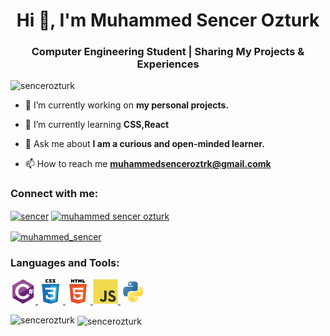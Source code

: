 <h1 align="center">Hi 👋, I'm Muhammed Sencer Ozturk</h1>
<h3 align="center">Computer Engineering Student | Sharing My Projects & Experiences</h3>

<p align="left"> <img src="https://komarev.com/ghpvc/?username=sencerozturk&label=Profile%20views&color=0e75b6&style=flat" alt="sencerozturk" /> </p>

- 🔭 I’m currently working on **my personal projects.**

- 🌱 I’m currently learning **CSS,React**

- 💬 Ask me about **I am a curious and open-minded learner.**

- 📫 How to reach me **muhammedsenceroztrk@gmail.comk**

<h3 align="left">Connect with me:</h3>
<p align="left">
<a href="https://twitter.com/sencer" target="blank"><img align="center" src="https://raw.githubusercontent.com/rahuldkjain/github-profile-readme-generator/master/src/images/icons/Social/twitter.svg" alt="sencer" height="30" width="40" /></a>
<a href="https://linkedin.com/in/muhammed-sencer-ozturk" target="blank">
  <img align="center" src="https://raw.githubusercontent.com/rahuldkjain/github-profile-readme-generator/master/src/images/icons/Social/linked-in-alt.svg" alt="muhammed sencer ozturk" height="30" width="40" />
</a>

<a href="https://instagram.com/muhammed_sencer" target="blank"><img align="center" src="https://raw.githubusercontent.com/rahuldkjain/github-profile-readme-generator/master/src/images/icons/Social/instagram.svg" alt="muhammed_sencer" height="30" width="40" /></a>
</p>

<h3 align="left">Languages and Tools:</h3>
<p align="left"> <a href="https://www.w3schools.com/cs/" target="_blank" rel="noreferrer"> <img src="https://raw.githubusercontent.com/devicons/devicon/master/icons/csharp/csharp-original.svg" alt="csharp" width="40" height="40"/> </a> <a href="https://www.w3schools.com/css/" target="_blank" rel="noreferrer"> <img src="https://raw.githubusercontent.com/devicons/devicon/master/icons/css3/css3-original-wordmark.svg" alt="css3" width="40" height="40"/> </a> <a href="https://www.w3.org/html/" target="_blank" rel="noreferrer"> <img src="https://raw.githubusercontent.com/devicons/devicon/master/icons/html5/html5-original-wordmark.svg" alt="html5" width="40" height="40"/> </a> <a href="https://developer.mozilla.org/en-US/docs/Web/JavaScript" target="_blank" rel="noreferrer"> <img src="https://raw.githubusercontent.com/devicons/devicon/master/icons/javascript/javascript-original.svg" alt="javascript" width="40" height="40"/> </a> <a href="https://www.python.org" target="_blank" rel="noreferrer"> <img src="https://raw.githubusercontent.com/devicons/devicon/master/icons/python/python-original.svg" alt="python" width="40" height="40"/> </a> </p>

<p><img align="left" src="https://github-readme-stats.vercel.app/api/top-langs?username=sencerozturk&show_icons=true&locale=en&layout=compact" alt="sencerozturk" /></p>

<p>&nbsp;<img align="center" src="https://github-readme-stats.vercel.app/api?username=sencerozturk&show_icons=true&locale=en" alt="sencerozturk" /></p>
